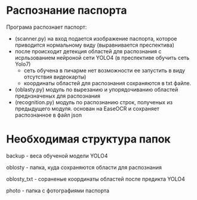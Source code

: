 # Распознание паспорта

Програма распознает паспорт:
 - (scanner.py) на вход подается изображение паспорта, которое приводится нормальному виду (выравнивается преспектива)
 - после происходит детекция областей для распознания с исрльзованием нейроной сети YOLO4 (в преспективе обучить сеть Yolo7) 
   - сеть обучена в пичарме нет возможности ее запустить в виду отсутствия видеокарты)
   - координаты областей для распознания сохраняются в txt файле.
 - (oblasty.py) модуль по вырезанию и упорядочиванию областей преднзначеных для распознания
 - (recognition.py) модуль по распознанию строк, полученых из предыдущего модуля. основан на EaseOCR и сохраняет распознанное в файл json

# Необходимая структура папок
 backup - веса обученой модели YOLO4

 oblosty - папка, куда сохраняются области для распознания
 
oblosty_txt - сораненые координаты областей после предикта YOLO4
 
photo - папка с фотографиями паспорта
 